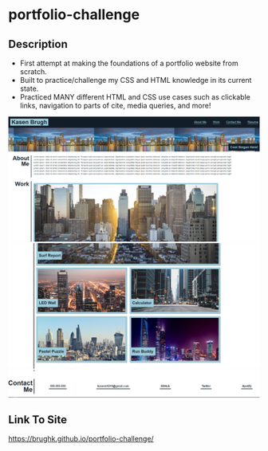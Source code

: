# portfolio-challenge

## Description
- First attempt at making the foundations of a portfolio website from scratch. 
- Built to practice/challenge my CSS and HTML knowledge in its current state.
- Practiced MANY different HTML and CSS use cases such as clickable links, navigation to parts of cite, media queries, and more!


![Site Screenshot 1](/assets/images/Port1.png)
![Site Screenshot 1](/assets/images/port2.png)
![Site Screenshot 1](/assets/images/port%203.png)


## Link To Site
https://brughk.github.io/portfolio-challenge/



   

 